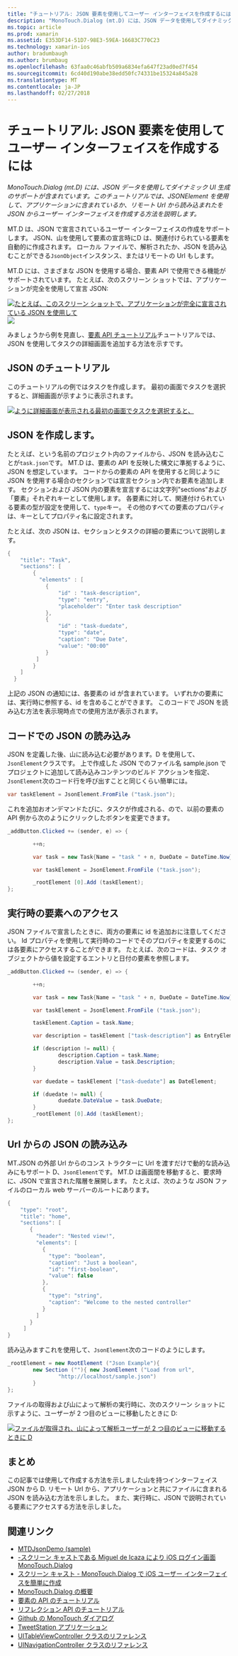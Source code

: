 ```yaml
---
title: "チュートリアル: JSON 要素を使用してユーザー インターフェイスを作成するには"
description: "MonoTouch.Dialog (mt.D) には、JSON データを使用してダイナミック UI 生成のサポートが含まれています。 このチュートリアルでは、JSONElement を使用して、アプリケーションに含まれているか、リモート Url から読み込まれたを JSON からユーザー インターフェイスを作成する方法を説明します。"
ms.topic: article
ms.prod: xamarin
ms.assetid: E353DF14-51D7-98E3-59EA-16683C770C23
ms.technology: xamarin-ios
author: bradumbaugh
ms.author: brumbaug
ms.openlocfilehash: 63faa0c46abfb509a6834efa647f23ad0ed7f454
ms.sourcegitcommit: 6cd40d190abe38edd50fc74331be15324a845a28
ms.translationtype: MT
ms.contentlocale: ja-JP
ms.lasthandoff: 02/27/2018
---
```

# <a name="walkthrough-using-a-json-element-to-create-a-user-interface"></a>チュートリアル: JSON 要素を使用してユーザー インターフェイスを作成するには

_MonoTouch.Dialog (mt.D) には、JSON データを使用してダイナミック UI 生成のサポートが含まれています。このチュートリアルでは、JSONElement を使用して、アプリケーションに含まれているか、リモート Url から読み込まれたを JSON からユーザー インターフェイスを作成する方法を説明します。_


MT.D は、JSON で宣言されているユーザー インターフェイスの作成をサポートします。 JSON、山を使用して要素の宣言時にD は、関連付けられている要素を自動的に作成されます。 ローカル ファイルで、解析されたか、JSON を読み込むことができる`JsonObject`インスタンス、またはリモートの Url もします。

MT.D には、さまざまな JSON を使用する場合、要素 API で使用できる機能がサポートされています。 たとえば、次のスクリーン ショットでは、アプリケーションが完全を使用して宣言 JSON:

[ ![](json-element-walkthrough-images/01-load-from-file.png "たとえば、このスクリーン ショットで、アプリケーションが完全に宣言されている JSON を使用して")](json-element-walkthrough-images/01-load-from-file.png) [ ![ ](json-element-walkthrough-images/02-load-from-file-details.png "など、このスクリーン ショットで、アプリケーションが完全を使用して宣言JSON")](json-element-walkthrough-images/02-load-from-file-details.png)

みましょうから例を見直し、[要素 API チュートリアル](~/ios/user-interface/monotouch.dialog/elements-api-walkthrough.md)チュートリアルでは、JSON を使用してタスクの詳細画面を追加する方法を示すです。

## <a name="json-walkthrough"></a>JSON のチュートリアル

このチュートリアルの例ではタスクを作成します。 最初の画面でタスクを選択すると、詳細画面が示すように表示されます。

 [ ![](json-element-walkthrough-images/03-task-list.png "ように詳細画面が表示される最初の画面でタスクを選択すると、")](json-element-walkthrough-images/03-task-list.png)

## <a name="creating-the-json"></a>JSON を作成します。

たとえば、という名前のプロジェクト内のファイルから、JSON を読み込むことが`task.json`です。 MT.D は、要素の API を反映した構文に準拠するように、JSON を想定しています。 コードからの要素の API を使用すると同じように JSON を使用する場合のセクションでは宣言セクション内でお要素を追加します。 セクションおよび JSON 内の要素を宣言するには文字列"sections"および「要素」それぞれキーとして使用します。 各要素に対して、関連付けられている要素の型が設定を使用して、`type`キー。 その他のすべての要素のプロパティは、キーとしてプロパティ名に設定されます。

たとえば、次の JSON は、セクションとタスクの詳細の要素について説明します。

```csharp
{
    "title": "Task",
    "sections": [
        {
          "elements" : [
            {
                "id" : "task-description",
                "type": "entry",
                "placeholder": "Enter task description"
            },
            {
                "id" : "task-duedate",
                "type": "date",
                "caption": "Due Date",
                "value": "00:00"
            }
         ]
        }
    ]
  }
```

上記の JSON の通知には、各要素の id が含まれています。 いずれかの要素には、実行時に参照する、id を含めることができます。 このコードで JSON を読み込む方法を表示現時点での使用方法が表示されます。

 <a name="Loading_the_JSON_in_Code" />


## <a name="loading-the-json-in-code"></a>コードでの JSON の読み込み

JSON を定義した後、山に読み込む必要があります。D を使用して、`JsonElement`クラスです。 上で作成した JSON でのファイル名 sample.json でプロジェクトに追加して読み込みコンテンツのビルド アクションを指定、`JsonElement`次のコード行を呼び出すことと同じくらい簡単には。

```csharp
var taskElement = JsonElement.FromFile ("task.json");
```

これを追加おオンデマンドたびに、タスクが作成される、ので、以前の要素の API 例から次のようにクリックしたボタンを変更できます。

```csharp
_addButton.Clicked += (sender, e) => {

        ++n;

        var task = new Task{Name = "task " + n, DueDate = DateTime.Now};

        var taskElement = JsonElement.FromFile ("task.json");

        _rootElement [0].Add (taskElement);
};
```

 <a name="Accessing_Elements_at_Runtime" />


## <a name="accessing-elements-at-runtime"></a>実行時の要素へのアクセス

JSON ファイルで宣言したときに、両方の要素に id を追加おに注意してください。 Id プロパティを使用して実行時のコードでそのプロパティを変更するのには各要素にアクセスすることができます。 たとえば、次のコードは、タスク オブジェクトから値を設定するエントリと日付の要素を参照します。

```csharp
_addButton.Clicked += (sender, e) => {

        ++n;

        var task = new Task{Name = "task " + n, DueDate = DateTime.Now};

        var taskElement = JsonElement.FromFile ("task.json");

        taskElement.Caption = task.Name;

        var description = taskElement ["task-description"] as EntryElement;

        if (description != null) {
                description.Caption = task.Name;
                description.Value = task.Description;       
        }

        var duedate = taskElement ["task-duedate"] as DateElement;

        if (duedate != null) {                
                duedate.DateValue = task.DueDate;
        }
        _rootElement [0].Add (taskElement);
};
```

 <a name="Loading_JSON_from_a_Url" />


## <a name="loading-json-from-a-url"></a>Url からの JSON の読み込み

MT.JSON の外部 Url からのコンス トラクターに Url を渡すだけで動的な読み込みにもサポート D、`JsonElement`です。 MT.D は画面間を移動すると、要求時に、JSON で宣言された階層を展開します。 たとえば、次のような JSON ファイルのローカル web サーバーのルートにあります。

```csharp
{
    "type": "root",
    "title": "home",
    "sections": [
       {
         "header": "Nested view!",
         "elements": [
           {
             "type": "boolean",
             "caption": "Just a boolean",
             "id": "first-boolean",
             "value": false
           },
           {
             "type": "string",
             "caption": "Welcome to the nested controller"
           }
         ]
       }
     ]
}
```

読み込みますこれを使用して、`JsonElement`次のコードのようにします。

```csharp
_rootElement = new RootElement ("Json Example"){
        new Section (""){ new JsonElement ("Load from url",
                "http://localhost/sample.json")
        }
};
```

ファイルの取得および山によって解析の実行時に、次のスクリーン ショットに示すように、ユーザーが 2 つ目のビューに移動したときに D:

 [ ![](json-element-walkthrough-images/04-json-web-example.png "ファイルが取得され、山によって解析ユーザーが 2 つ目のビューに移動するときに D")](json-element-walkthrough-images/04-json-web-example.png)

 <a name="Summary" />


## <a name="summary"></a>まとめ

この記事では使用して作成する方法を示しました山を持つインターフェイスJSON から D. リモート Url から、アプリケーションと共にファイルに含まれる JSON を読み込む方法を示しました。 また、実行時に、JSON で説明されている要素にアクセスする方法を示しました。


## <a name="related-links"></a>関連リンク

- [MTDJsonDemo (sample)](https://developer.xamarin.com/samples/MTDJsonDemo/)
- [-スクリーン キャストである Miguel de Icaza により iOS ログイン画面 MonoTouch.Dialog](http://youtu.be/3butqB1EG0c)
- [スクリーン キャスト - MonoTouch.Dialog で iOS ユーザー インターフェイスを簡単に作成](http://youtu.be/j7OC5r8ZkYg)
- [MonoTouch.Dialog の概要](~/ios/user-interface/monotouch.dialog/index.md)
- [要素の API のチュートリアル](~/ios/user-interface/monotouch.dialog/elements-api-walkthrough.md)
- [リフレクション API のチュートリアル](~/ios/user-interface/monotouch.dialog/reflection-api-walkthrough.md)
- [Github の MonoTouch ダイアログ](https://github.com/migueldeicaza/MonoTouch.Dialog)
- [TweetStation アプリケーション](https://github.com/migueldeicaza/TweetStation)
- [UITableViewController クラスのリファレンス](http://developer.apple.com/library/ios/#DOCUMENTATION/UIKit/Reference/UITableViewController_Class/Reference/Reference.html)
- [UINavigationController クラスのリファレンス](http://developer.apple.com/library/ios/#documentation/UIKit/Reference/UINavigationController_Class/Reference/Reference.html)
